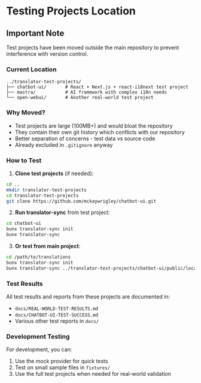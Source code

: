 # Testing Projects Location

## Important Note

Test projects have been moved outside the main repository to prevent interference with version control.

### Current Location
```
../translator-test-projects/
├── chatbot-ui/       # React + Next.js + react-i18next test project
├── mastra/           # AI framework with complex i18n needs
└── open-webui/       # Another real-world test project
```

### Why Moved?
- Test projects are large (100MB+) and would bloat the repository
- They contain their own git history which conflicts with our repository
- Better separation of concerns - test data vs source code
- Already excluded in `.gitignore` anyway

### How to Test

1. **Clone test projects** (if needed):
```bash
cd ..
mkdir translator-test-projects
cd translator-test-projects
git clone https://github.com/mckaywrigley/chatbot-ui.git
```

2. **Run translator-sync** from test project:
```bash
cd chatbot-ui
bunx translator-sync init
bunx translator-sync
```

3. **Or test from main project**:
```bash
cd /path/to/translations
bunx translator-sync init
bunx translator-sync ../translator-test-projects/chatbot-ui/public/locales
```

### Test Results
All test results and reports from these projects are documented in:
- `docs/REAL-WORLD-TEST-RESULTS.md`
- `docs/CHATBOT-UI-TEST-SUCCESS.md`
- Various other test reports in `docs/`

### Development Testing
For development, you can:
1. Use the mock provider for quick tests
2. Test on small sample files in `fixtures/`
3. Use the full test projects when needed for real-world validation
